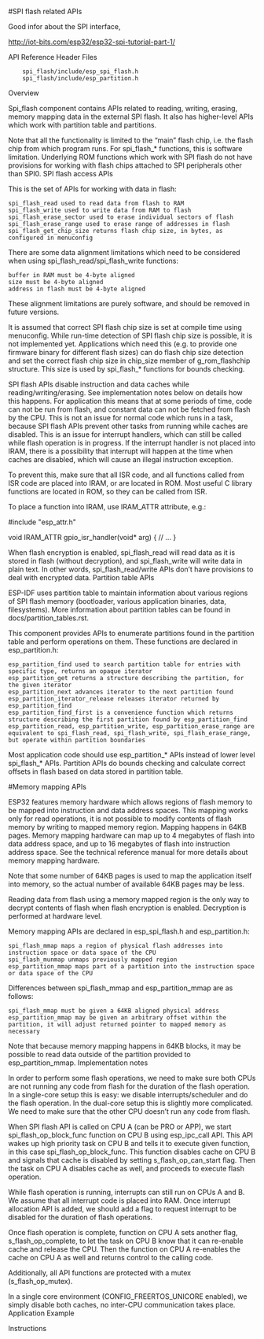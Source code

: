 

#SPI flash related APIs

Good infor about the SPI interface,

http://iot-bits.com/esp32/esp32-spi-tutorial-part-1/

API Reference
Header Files

        spi_flash/include/esp_spi_flash.h
        spi_flash/include/esp_partition.h


Overview

Spi_flash component contains APIs related to reading, writing, erasing, memory mapping data in the external SPI flash. It also has higher-level APIs which work with partition table and partitions.

Note that all the functionality is limited to the “main” flash chip, i.e. the flash chip from which program runs. For spi_flash_* functions, this is software limitation. Underlying ROM functions which work with SPI flash do not have provisions for working with flash chips attached to SPI peripherals other than SPI0.
SPI flash access APIs

This is the set of APIs for working with data in flash:

    spi_flash_read used to read data from flash to RAM
    spi_flash_write used to write data from RAM to flash
    spi_flash_erase_sector used to erase individual sectors of flash
    spi_flash_erase_range used to erase range of addresses in flash
    spi_flash_get_chip_size returns flash chip size, in bytes, as configured in menuconfig

There are some data alignment limitations which need to be considered when using spi_flash_read/spi_flash_write functions:

    buffer in RAM must be 4-byte aligned
    size must be 4-byte aligned
    address in flash must be 4-byte aligned

These alignment limitations are purely software, and should be removed in future versions.

It is assumed that correct SPI flash chip size is set at compile time using menuconfig. While run-time detection of SPI flash chip size is possible, it is not implemented yet. Applications which need this (e.g. to provide one firmware binary for different flash sizes) can do flash chip size detection and set the correct flash chip size in chip_size member of g_rom_flashchip structure. This size is used by spi_flash_* functions for bounds checking.

SPI flash APIs disable instruction and data caches while reading/writing/erasing. See implementation notes below on details how this happens. For application this means that at some periods of time, code can not be run from flash, and constant data can not be fetched from flash by the CPU. This is not an issue for normal code which runs in a task, because SPI flash APIs prevent other tasks from running while caches are disabled. This is an issue for interrupt handlers, which can still be called while flash operation is in progress. If the interrupt handler is not placed into IRAM, there is a possibility that interrupt will happen at the time when caches are disabled, which will cause an illegal instruction exception.

To prevent this, make sure that all ISR code, and all functions called from ISR code are placed into IRAM, or are located in ROM. Most useful C library functions are located in ROM, so they can be called from ISR.

To place a function into IRAM, use IRAM_ATTR attribute, e.g.:

  #include "esp_attr.h"

  void IRAM_ATTR gpio_isr_handler(void* arg)
  {
        // ...
  }

When flash encryption is enabled, spi_flash_read will read data as it is stored in flash (without decryption), and spi_flash_write will write data in plain text. In other words, spi_flash_read/write APIs don’t have provisions to deal with encrypted data.
Partition table APIs

ESP-IDF uses partition table to maintain information about various regions of SPI flash memory (bootloader, various application binaries, data, filesystems). More information about partition tables can be found in docs/partition_tables.rst.

This component provides APIs to enumerate partitions found in the partition table and perform operations on them. These functions are declared in esp_partition.h:

    esp_partition_find used to search partition table for entries with specific type, returns an opaque iterator
    esp_partition_get returns a structure describing the partition, for the given iterator
    esp_partition_next advances iterator to the next partition found
    esp_partition_iterator_release releases iterator returned by esp_partition_find
    esp_partition_find_first is a convenience function which returns structure describing the first partition found by esp_partition_find
    esp_partition_read, esp_partition_write, esp_partition_erase_range are equivalent to spi_flash_read, spi_flash_write, spi_flash_erase_range, but operate within partition boundaries

Most application code should use esp_partition_* APIs instead of lower level spi_flash_* APIs. Partition APIs do bounds checking and calculate correct offsets in flash based on data stored in partition table.

#Memory mapping APIs

ESP32 features memory hardware which allows regions of flash memory to be mapped into instruction and data address spaces. This mapping works only for read operations, it is not possible to modify contents of flash memory by writing to mapped memory region. Mapping happens in 64KB pages. Memory mapping hardware can map up to 4 megabytes of flash into data address space, and up to 16 megabytes of flash into instruction address space. See the technical reference manual for more details about memory mapping hardware.

Note that some number of 64KB pages is used to map the application itself into memory, so the actual number of available 64KB pages may be less.

Reading data from flash using a memory mapped region is the only way to decrypt contents of flash when flash encryption is enabled. Decryption is performed at hardware level.

Memory mapping APIs are declared in esp_spi_flash.h and esp_partition.h:

    spi_flash_mmap maps a region of physical flash addresses into instruction space or data space of the CPU
    spi_flash_munmap unmaps previously mapped region
    esp_partition_mmap maps part of a partition into the instruction space or data space of the CPU

Differences between spi_flash_mmap and esp_partition_mmap are as follows:

    spi_flash_mmap must be given a 64KB aligned physical address
    esp_partition_mmap may be given an arbitrary offset within the partition, it will adjust returned pointer to mapped memory as necessary

Note that because memory mapping happens in 64KB blocks, it may be possible to read data outside of the partition provided to esp_partition_mmap.
Implementation notes

In order to perform some flash operations, we need to make sure both CPUs are not running any code from flash for the duration of the flash operation. In a single-core setup this is easy: we disable interrupts/scheduler and do the flash operation. In the dual-core setup this is slightly more complicated. We need to make sure that the other CPU doesn’t run any code from flash.

When SPI flash API is called on CPU A (can be PRO or APP), we start spi_flash_op_block_func function on CPU B using esp_ipc_call API. This API wakes up high priority task on CPU B and tells it to execute given function, in this case spi_flash_op_block_func. This function disables cache on CPU B and signals that cache is disabled by setting s_flash_op_can_start flag. Then the task on CPU A disables cache as well, and proceeds to execute flash operation.

While flash operation is running, interrupts can still run on CPUs A and B. We assume that all interrupt code is placed into RAM. Once interrupt allocation API is added, we should add a flag to request interrupt to be disabled for the duration of flash operations.

Once flash operation is complete, function on CPU A sets another flag, s_flash_op_complete, to let the task on CPU B know that it can re-enable cache and release the CPU. Then the function on CPU A re-enables the cache on CPU A as well and returns control to the calling code.

Additionally, all API functions are protected with a mutex (s_flash_op_mutex).

In a single core environment (CONFIG_FREERTOS_UNICORE enabled), we simply disable both caches, no inter-CPU communication takes place.
Application Example

Instructions

